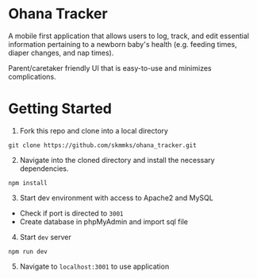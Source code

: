 # Ohana Tracker 
A mobile first application that allows users to log, track, and edit essential information pertaining to a newborn baby's health (e.g. feeding times, diaper changes, and nap times).  

Parent/caretaker friendly UI that is easy-to-use and minimizes complications.

# Getting Started 
1. Fork this repo and clone into a local directory
```
git clone https://github.com/skmmks/ohana_tracker.git
```
2. Navigate into the cloned directory and install the necessary dependencies.
```
npm install
```
3. Start dev environment with access to Apache2 and MySQL
- Check if port is directed to `3001`
- Create database in phpMyAdmin and import sql file 
4. Start `dev` server 
```
npm run dev
```
5. Navigate to `localhost:3001` to use application 
